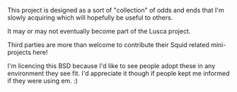 This project is designed as a sort of "collection" of  odds and ends that I'm slowly acquiring which will hopefully be useful to others.

It may or may not eventually become part of the Lusca project.

Third parties are more than welcome to contribute their Squid related mini-projects here!

I'm licencing this BSD because I'd like to see people adopt these in any environment they see fit. I'd appreciate it though if people kept me informed if they were using em. :)